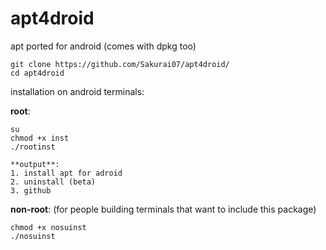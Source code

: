 # apt4droid
 apt ported for android (comes with dpkg too)
 
 ```
 git clone https://github.com/Sakurai07/apt4droid/
 cd apt4droid
 ```

installation on android terminals:

**root**:
```
su
chmod +x inst
./rootinst
```
    **output**:
    1. install apt for adroid
    2. uninstall (beta)
    3. github
    
**non-root**:
(for people building terminals that want to include this package)
```
chmod +x nosuinst
./nosuinst
```

